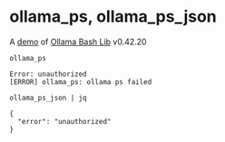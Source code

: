 # ollama_ps, ollama_ps_json

A [demo](../README.md#demos) of [Ollama Bash Lib](https://github.com/attogram/ollama-bash-lib) v0.42.20

`ollama_ps`
```
Error: unauthorized
[ERROR] ollama_ps: ollama ps failed
```

`ollama_ps_json | jq`
```
{
  "error": "unauthorized"
}
```

